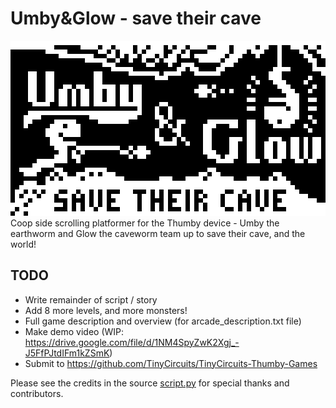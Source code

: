 # Umby&Glow - save their cave

![Umby & Glow](/UmbyAndGlow.png)
Coop side scrolling platformer for the Thumby device - Umby the earthworm and Glow the caveworm team up to save their cave, and the world!

## TODO
* Write remainder of script / story
* Add 8 more levels, and more monsters!
* Full game description and overview (for arcade_description.txt file)
* Make demo video (WIP: https://drive.google.com/file/d/1NM4SpyZwK2Xgj_-J5FfPJtdIFm1kZSmK)
* Submit to https://github.com/TinyCircuits/TinyCircuits-Thumby-Games

Please see the credits in the source [script.py](/Games/Umby&Glow/script.py) for special thanks and contributors.
